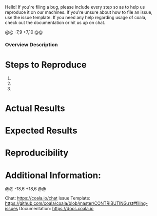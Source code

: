 Hello! If you're filing a bug, please include every step so as to help us
reproduce it on our machines. If you're unsure about how to file an issue,
use the issue template.
If you need any help regarding usage of coala, check out the documentation
or hit us up on chat.

@@ -7,9 +7,10 @@
### Overview Description

# Steps to Reproduce

1.
2.
3.

# Actual Results

# Expected Results

# Reproducibility

# Additional Information:
@@ -18,6 +18,6 @@

Chat: <https://coala.io/chat>
Issue Template: <https://github.com/coala/coala/blob/master/CONTRIBUTING.rst#filing-issues>
Documentation: <https://docs.coala.io>
